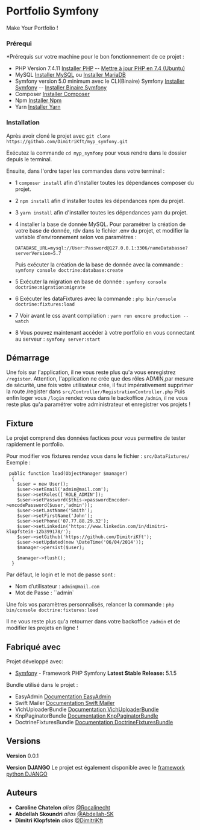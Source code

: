 # Portfolio Symfony

Make Your Portfolio !

### Prérequi

*Prérequis sur votre machine pour le bon fonctionnement de ce projet : 
- PHP Version 7.4.11 [Installer PHP](https://www.php.net/manual/fr/install.php) --  [Mettre à jour PHP en 7.4 (Ubuntu)](https://www.cloudbooklet.com/upgrade-php-version-to-php-7-4-on-ubuntu/)
- MySQL [Installer MySQL](https://doc.ubuntu-fr.org/mysql) ou [Installer MariaDB](https://doc.ubuntu-fr.org/mariadb)
- Symfony version 5.0 minimum avec le CLI(Binaire) Symfony [Installer Symfony](https://symfony.com/doc/current/setup.html) --  [Installer Binaire Symfony](https://symfony.com/download) 
- Composer [Installer Composer](https://getcomposer.org/download/) 
- Npm  [Installer Npm](https://www.npmjs.com/get-npm) 
- Yarn  [Installer Yarn](https://classic.yarnpkg.com/en/docs/install/#debian-stable) 

### Installation

Après avoir cloné le projet avec ``git clone https://github.com/DimitriKft/myp_symfony.git``

Exécutez la commande ``cd myp_symfony`` pour vous rendre dans le dossier depuis le terminal.

Ensuite, dans l'ordre taper les commandes dans votre terminal : 

- 1 ``composer install`` afin d'installer toutes les dépendances composer du projet.

- 2 ``npm install``      afin d'installer toutes les dépendances npm du projet.

- 3 ``yarn install``     afin d'installer toutes les dépendances yarn du projet.

- 4 installer la base de donnée MySQL. 
   Pour paramétrer la création de votre base de donnée, rdv dans le fichier .env du projet, et modifier la variable d'environnement selon vos paramètres : 

  ``DATABASE_URL=mysql://User:Password@127.0.0.1:3306/nameDatabasse?serverVersion=5.7``
  
   Puis exécuter la création de la base de donnée avec la commande : ``symfony console doctrine:database:create``


- 5 Exécuter la migration en base de donnée :                                        ``symfony console doctrine:migration:migrate``

- 6 Exécuter les dataFixtures avec la commande :                                     ``php bin/console doctrine:fixtures:load``

- 7 Voir avant le css avant compilation :                                            ``yarn run encore production --watch``

- 8 Vous pouvez maintenant accéder à votre portfolio en vous connectant au serveur : ``symfony server:start``



## Démarrage

Une fois sur l'application, il ne vous reste plus qu'a vous enregistrez ``/register``.
Attention, l'application ne crée que des rôles ADMIN,par mesure de sécurité, une fois votre utilisateur crée, il faut impérativement supprimer la route /register dans ``src/Controller/RegistrationController.php`` 
Puis enfin loger vous ``/login`` rendez vous dans le backoffice ``/admin``, il ne vous reste plus qu'a paramétrer votre administrateur et enregistrer vos projets ! 

## Fixture
Le projet comprend des données factices pour vous permettre de tester rapidement le portfolio.
  
Pour modifier vos fixtures rendez vous dans le fichier : ``src/DataFixtures/`` 
Exemple : 

     public function load(ObjectManager $manager)
      {
        $user = new User();
        $user->setEmail('admin@mail.com');
        $user->setRoles(['ROLE_ADMIN']);
        $user->setPassword($this->passwordEncoder->encodePassword($user,'admin'));
        $user->setLastName('Smith');
        $user->setFirstName('John');
        $user->setPhone('07.77.88.29.32');
        $user->setLinkedin('https://www.linkedin.com/in/dimitri-klopfstein-12b399178/');
        $user->setGithub('https://github.com/DimitriKft');
        $user->setUpdated(new \DateTime('06/04/2014'));
        $manager->persist($user);
    
        $manager->flush();
      }
      
 Par défaut, le login et le mot de passe sont :
  - Nom d’utilisateur :  ``admin@mail.com``
  - Mot de Passe :       ``admin`

Une fois vos paramètres personnalisés, relancer la commande : ``php bin/console doctrine:fixtures:load``

Il ne vous reste plus qu'a retourner dans votre backoffice ``/admin`` et de modifier les projets en ligne ! 
  

## Fabriqué avec

Projet développé avec:

* [Symfony](https://symfony.com/) - Framework PHP Symfony
**Latest Stable Release:** 5.1.5

Bundle utilisé dans le projet : 

- EasyAdmin              [Documentation EasyAdmin](https://symfony.com/doc/current/bundles/EasyAdminBundle/index.html) 
- Swift Mailer           [Documentation Swift Mailer](https://symfony.com/doc/current/email.html) 
- VichUploaderBundle     [Documentation VichUploaderBundle](https://symfony.com/doc/2.x/bundles/EasyAdminBundle/integration/vichuploaderbundle.html)
- KnpPaginatorBundle     [Documentation KnpPaginatorBundle](https://github.com/KnpLabs/KnpPaginatorBundle) 
- DoctrineFixturesBundle [Documentation DoctrineFixturesBundle](https://symfony.com/doc/current/bundles/DoctrineFixturesBundle/index.html) 


## Versions

**Version** 0.0.1

**Version DJANGO** Le projet est également disponible avec le [framework python DJANGO ](https://github.com/Abdellah-Sk/myp-django) 

## Auteurs
* **Caroline Chatelon** _alias_  [@Rocalinecht](https://github.com/Rocalinecht)
* **Abdellah Skoundri** _alias_  [@Abdellah-SK](https://github.com/Abdellah-Sk)
* **Dimitri Klopfstein** _alias_ [@DimitriKft](https://github.com/DimitriKft)


